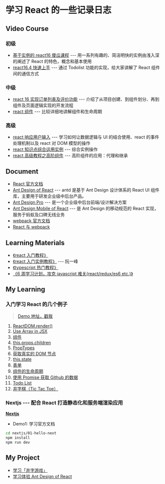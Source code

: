 # 学习 React 的一些记录日志

## Video Course

### 初级

- [基于实例的 react16 傻瓜课程](https://www.imooc.com/learn/1045) --- 用一系列有趣的、简洁明快的实例由浅入深的阐述了 React 的特色，概念和基本使用
- [react16.4 快速上手](https://www.imooc.com/learn/1023) --- 通过 Todolist 功能的实现，给大家讲解了 React 组件间的通信方式

### 中级

- [react 16 实现订单列表及评价功能](https://www.imooc.com/learn/1061) --- 介绍了从项目创建、到组件划分、再到组件及页面逻辑实现的开发流程
- [react 组件](https://www.imooc.com/learn/944) --- 比较详细地讲解组件和生命周期

### 高级

- [react 响应用户输入](https://www.imooc.com/learn/953) --- 学习如何让数据逻辑与 UI 的结合使用、react 的事件处理机制以及 react 对 DOM 模型的操作
- [react 知识点综合运用实例](https://www.imooc.com/learn/971) --- 综合实例操作
- [react 高级教程之高阶组件](https://www.imooc.com/learn/1075) --- 高阶组件的应用：代理和继承

## Document

- [React 官方文档](https://zh-hans.reactjs.org/docs/getting-started.html)
- [Ant Design of React](https://ant.design/docs/react/introduce-cn) --- antd 是基于 Ant Design 设计体系的 React UI 组件库，主要用于研发企业级中后台产品。
- [Ant Design Pro](https://pro.ant.design/docs/getting-started-cn) --- 是一个企业级中后台前端/设计解决方案
- [Ant Design Mobile of React](https://mobile.ant.design/docs/react/introduce-cn) --- 是 Ant Design 的移动规范的 React 实现，服务于蚂蚁及口碑无线业务
- [webpack 官方文档](https://www.webpackjs.com/concepts/)
- [React 与 webpack](https://typescript.bootcss.com/tutorials/react-&-webpack.html)

## Learning Materials

- [《react 入门教程》](https://hulufei.gitbooks.io/react-tutorial/content/index.html)
- [《react 入门实例教程》](http://www.ruanyifeng.com/blog/2015/03/react.html) --- 阮一峰
- [《typescript 热门教程》](https://ts.xcatliu.com/)
- [《6 周学习计划，攻克 javascript 难关(react/redux/es6 etc.)》](https://zhuanlan.zhihu.com/p/23412169)

## My Learning

### 入门学习 React 的几个例子

> [Demo 地址，戳我](https://github.com/yangtao2o/myreact/tree/master/demo)

1. [ReactDOM.render()](https://github.com/yangtao2o/myreact/blob/master/demo/01/index.html)
2. [Use Array in JSX](https://github.com/yangtao2o/myreact/blob/master/demo/02/index.html)
3. [组件](https://github.com/yangtao2o/myreact/blob/master/demo/03/index.html)
4. [this.props.children](https://github.com/yangtao2o/myreact/blob/master/demo/04/index.html)
5. [PropTypes](https://github.com/yangtao2o/myreact/blob/master/demo/05/index.html)
6. [获取真实的 DOM 节点](https://github.com/yangtao2o/myreact/blob/master/demo/06/index.html)
7. [this.state](https://github.com/yangtao2o/myreact/blob/master/demo/07/index.html)
8. [表单](https://github.com/yangtao2o/myreact/blob/master/demo/08/index.html)
9. [组件的生命周期](https://github.com/yangtao2o/myreact/blob/master/demo/09/index.html)
10. [使用 Promise 获取 Github 的数据](https://istaotao.com/myreact/demo/10/)
11. [Todo List](https://istaotao.com/myreact/demo/11/)
12. [井字棋（Tic Tac Toe）](https://istaotao.com/myreact/demo/12/)

### Nextjs --- 配合 React 打造静态化和服务端渲染应用

**[Nextjs](https://github.com/yangtao2o/myreact/tree/master/nextjs/01-hello-next)**

- Demo1: 学习官方文档

```bash
cd nextjs/01-hello-next
npm install
npm run dev
```

## My Project

- [学习「井字游戏」](https://github.com/yangtao2o/myreact/tree/master/product/01-ttt)
- [学习体验 Ant Design of React](https://github.com/yangtao2o/myreact/tree/master/product/02-news-app)
